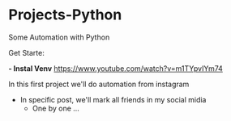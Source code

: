# Projects-Python
Some Automation with Python

Get Starte: 

**- Instal Venv**
https://www.youtube.com/watch?v=m1TYpvIYm74


In this first project we'll do automation from instagram
- In specific post, we'll mark all friends in my social midia 
    - One by one ... 
